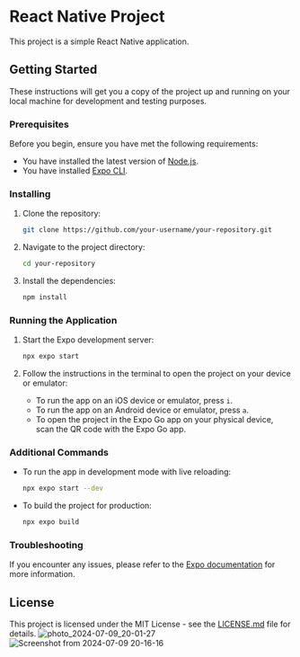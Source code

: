 # React Native Project

This project is a simple React Native application.

## Getting Started

These instructions will get you a copy of the project up and running on your local machine for development and testing purposes.

### Prerequisites

Before you begin, ensure you have met the following requirements:
- You have installed the latest version of [Node.js](https://nodejs.org/).
- You have installed [Expo CLI](https://docs.expo.dev/get-started/installation/).

### Installing

1. Clone the repository:

    ```sh
    git clone https://github.com/your-username/your-repository.git
    ```

2. Navigate to the project directory:

    ```sh
    cd your-repository
    ```

3. Install the dependencies:

    ```sh
    npm install
    ```

### Running the Application

1. Start the Expo development server:

    ```sh
    npx expo start
    ```

2. Follow the instructions in the terminal to open the project on your device or emulator:
   - To run the app on an iOS device or emulator, press `i`.
   - To run the app on an Android device or emulator, press `a`.
   - To open the project in the Expo Go app on your physical device, scan the QR code with the Expo Go app.

### Additional Commands

- To run the app in development mode with live reloading:

    ```sh
    npx expo start --dev
    ```

- To build the project for production:

    ```sh
    npx expo build
    ```

### Troubleshooting

If you encounter any issues, please refer to the [Expo documentation](https://docs.expo.dev/) for more information.

## License

This project is licensed under the MIT License - see the [LICENSE.md](LICENSE.md) file for details.
![photo_2024-07-09_20-01-27](https://github.com/ytsykvas/shopping-list-with-React-Native/assets/102487287/55f94d8e-4cae-4e87-86bc-cb829f9edab8)
![Screenshot from 2024-07-09 20-16-16](https://github.com/ytsykvas/shopping-list-with-React-Native/assets/102487287/82bc026d-3c96-4c1e-b947-bda8c14834ec)
